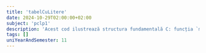 ```yaml
---
title: 'tabelCuLitere'
date: 2024-10-29T02:00:00+02:00
subject: 'pclp1'
description: 'Acest cod ilustrează structura fundamentală C: funcția `main()` ca punct de intrare, includerea `stdio.h` pentru I/O standard (`printf`) și indicarea succesului programului prin `return 0;`.'
tags: []
uniYearAndSemester: 11
---
```


